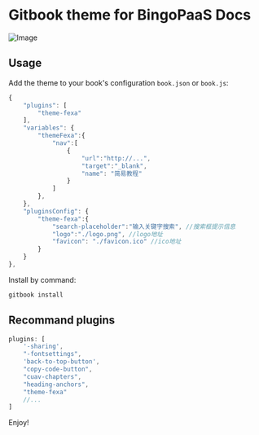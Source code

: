 # Gitbook theme for BingoPaaS Docs

![Image](https://github.com/tonyyls/gitbook-plugin-theme-fexa-black/blob/master/preview.png)

## Usage

Add the theme to your book's configuration `book.json` or `book.js`:

```js
{
    "plugins": [
        "theme-fexa"
    ],
    "variables": {
        "themeFexa":{
            "nav":[
                {
                    "url":"http://...",
                    "target":"_blank",
                    "name": "简易教程"
                }
            ]
        },
    },
    "pluginsConfig": {
        "theme-fexa":{
            "search-placeholder":"输入关键字搜索", //搜索框提示信息
            "logo":"./logo.png", //logo地址
            "favicon": "./favicon.ico" //ico地址
        }
    }
},
```

Install by command:

``` bash
gitbook install
```

## Recommand plugins

```js
plugins: [
    '-sharing',
    "-fontsettings",
    'back-to-top-button',
    "copy-code-button",
    "cuav-chapters",
    "heading-anchors",
    "theme-fexa"
    //...
]
```


Enjoy!